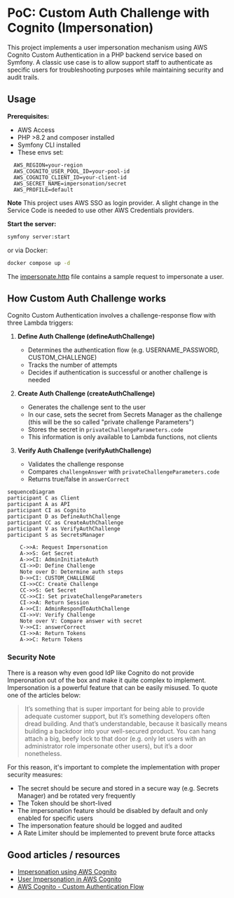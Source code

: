 # PoC: Custom Auth Challenge with Cognito (Impersonation)

This project implements a user impersonation mechanism using AWS Cognito Custom Authentication in a PHP backend service
based on Symfony.
A classic use case is to allow support staff to authenticate as specific users for troubleshooting purposes
while maintaining security and audit trails.

## Usage

**Prerequisites:**

- AWS Access
- PHP >8.2 and composer installed
- Symfony CLI installed
- These envs set:

```text
  AWS_REGION=your-region
  AWS_COGNITO_USER_POOL_ID=your-pool-id
  AWS_COGNITO_CLIENT_ID=your-client-id
  AWS_SECRET_NAME=impersonation/secret
  AWS_PROFILE=default
```

**Note** This project uses AWS SSO as login provider. A slight change in the Service Code is needed to use other
AWS Credentials providers.

**Start the server:**

```bash
symfony server:start
```

or via Docker:

```bash
docker compose up -d
```

The [impersonate.http](./requests/impersonate.http) file contains a sample request to impersonate a user.

## How Custom Auth Challenge works

Cognito Custom Authentication involves a challenge-response flow with three Lambda triggers:

1. **Define Auth Challenge (defineAuthChallenge)**
    - Determines the authentication flow (e.g. USERNAME_PASSWORD, CUSTOM_CHALLENGE)
    - Tracks the number of attempts
    - Decides if authentication is successful or another challenge is needed

2. **Create Auth Challenge (createAuthChallenge)**
    - Generates the challenge sent to the user
    - In our case, sets the secret from Secrets Manager as the challenge (this will be the so called "private challenge
      Parameters")
    - Stores the secret in `privateChallengeParameters.code`
    - This information is only available to Lambda functions, not clients

3. **Verify Auth Challenge (verifyAuthChallenge)**
    - Validates the challenge response
    - Compares `challengeAnswer` with `privateChallengeParameters.code`
    - Returns true/false in `answerCorrect`

```mermaid
sequenceDiagram
participant C as Client
participant A as API
participant CI as Cognito
participant D as DefineAuthChallenge
participant CC as CreateAuthChallenge
participant V as VerifyAuthChallenge
participant S as SecretsManager

    C->>A: Request Impersonation
    A->>S: Get Secret
    A->>CI: AdminInitiateAuth
    CI->>D: Define Challenge
    Note over D: Determine auth steps
    D->>CI: CUSTOM_CHALLENGE
    CI->>CC: Create Challenge
    CC->>S: Get Secret
    CC->>CI: Set privateChallengeParameters
    CI->>A: Return Session
    A->>CI: AdminRespondToAuthChallenge
    CI->>V: Verify Challenge
    Note over V: Compare answer with secret
    V->>CI: answerCorrect
    CI->>A: Return Tokens
    A->>C: Return Tokens

```

### Security Note

There is a reason why even good IdP like Cognito do not provide Imperonation out of the box and make it quite complex
to implement. Impersonation is a powerful feature that can be easily misused. To quote one of the articles below:


> It’s something that is super important for being able to provide adequate customer support, but it’s something
> developers often dread building.
> And that’s understandable, because it basically means building a backdoor into your well-secured product.
> You can hang attach a big, beefy lock to that door (e.g. only let users with an administrator role impersonate other
> users), but it’s a door nonetheless.

For this reason, it's important to complete the implementation with proper security measures:

- The secret should be secure and stored in a secure way (e.g. Secrets Manager) and be rotated very frequently
- The Token should be short-lived
- The impersonation feature should be disabled by default and only enabled for specific users
- The impersonation feature should be logged and audited
- A Rate Limiter should be implemented to prevent brute force attacks


## Good articles / resources

- [Impersonation using AWS Cognito](https://serverlessfolks.com/impersonation-using-aws-congito)
- [User Impersonation in AWS Cognito](https://medium.com/codex/user-impersonation-in-aws-cognito-dba39219f467)
- [AWS Cognito - Custom Authentication Flow](https://docs.aws.amazon.com/cognito/latest/developerguide/user-pool-lambda-challenge.html) 

